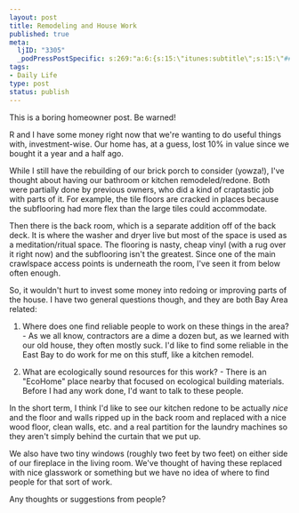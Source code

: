 ```yaml
--- 
layout: post
title: Remodeling and House Work
published: true
meta: 
  ljID: "3305"
  _podPressPostSpecific: s:269:"a:6:{s:15:\"itunes:subtitle\";s:15:\"##PostExcerpt##\";s:14:\"itunes:summary\";s:15:\"##PostExcerpt##\";s:15:\"itunes:keywords\";s:17:\"##WordPressCats##\";s:13:\"itunes:author\";s:10:\"##Global##\";s:15:\"itunes:explicit\";s:2:\"No\";s:12:\"itunes:block\";s:2:\"No\";}";
tags: 
- Daily Life
type: post
status: publish
---
```

This is a boring homeowner post. Be warned!

R and I have some money right now that we're wanting to do useful things with, investment-wise. Our home has, at a guess, lost 10% in value since we bought it a year and a half ago. 

While I still have the rebuilding of our brick porch to consider (yowza!), I've thought about having our bathroom or kitchen remodeled/redone. Both were partially done by previous owners, who did a kind of craptastic job with parts of it. For example, the tile floors are cracked in places because the subflooring had more flex than the large tiles could accommodate. 

Then there is the back room, which is a separate addition off of the back deck. It is where the washer and dryer live but most of the space is used as a meditation/ritual space. The flooring is nasty, cheap vinyl (with a rug over it right now) and the subflooring isn't the greatest. Since one of the main crawlspace access points is underneath the room, I've seen it from below often enough.

So, it wouldn't hurt to invest some money into redoing or improving parts of the house. I have two general questions though, and they are both Bay Area related:

1) Where does one find reliable people to work on these things in the area? - As we all know, contractors are a dime a dozen but, as we learned with our old house, they often mostly suck. I'd like to find some reliable in the East Bay to do work for me on this stuff, like a kitchen remodel.

2) What are ecologically sound resources for this work? - There is an "EcoHome" place nearby that focused on ecological building materials. Before I had any work done, I'd want to talk to these people.

In the short term, I think I'd like to see our kitchen redone to be actually <em>nice</em> and the floor and walls ripped up in the back room and replaced with a nice wood floor, clean walls, etc. and a real partition for the laundry machines so they aren't simply behind the curtain that we put up. 

We also have two tiny windows (roughly two feet by two feet) on either side of our fireplace in the living room. We've thought of having these replaced with nice glasswork or something but we have no idea of where to find people for that sort of work.

Any thoughts or suggestions from people?
